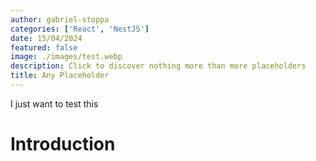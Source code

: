 ```yaml
---
author: gabriel-stoppa
categories: ['React', 'NestJS']
date: 15/04/2024
featured: false
image: ./images/test.webp
description: Click to discover nothing more than more placeholders
title: Any Placeholder
---
```


I just want to test this

# Introduction